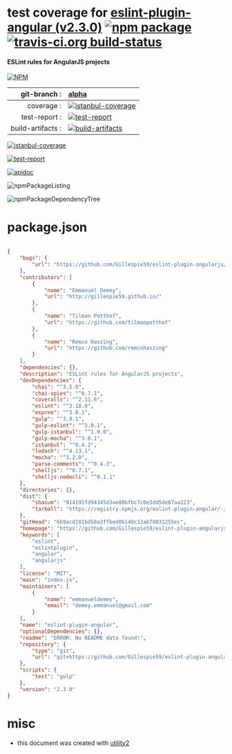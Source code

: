 # test coverage for  [eslint-plugin-angular (v2.3.0)](https://github.com/Gillespie59/eslint-plugin-angularjs)  [![npm package](https://img.shields.io/npm/v/npmtest-eslint-plugin-angular.svg?style=flat-square)](https://www.npmjs.org/package/npmtest-eslint-plugin-angular) [![travis-ci.org build-status](https://api.travis-ci.org/npmtest/node-npmtest-eslint-plugin-angular.svg)](https://travis-ci.org/npmtest/node-npmtest-eslint-plugin-angular)
#### ESLint rules for AngularJS projects

[![NPM](https://nodei.co/npm/eslint-plugin-angular.png?downloads=true)](https://www.npmjs.com/package/eslint-plugin-angular)

| git-branch : | [alpha](https://github.com/npmtest/node-npmtest-eslint-plugin-angular/tree/alpha)|
|--:|:--|
| coverage : | [![istanbul-coverage](https://npmtest.github.io/node-npmtest-eslint-plugin-angular/build/coverage.badge.svg)](https://npmtest.github.io/node-npmtest-eslint-plugin-angular/build/coverage.html/index.html)|
| test-report : | [![test-report](https://npmtest.github.io/node-npmtest-eslint-plugin-angular/build/test-report.badge.svg)](https://npmtest.github.io/node-npmtest-eslint-plugin-angular/build/test-report.html)|
| build-artifacts : | [![build-artifacts](https://npmtest.github.io/node-npmtest-eslint-plugin-angular/glyphicons_144_folder_open.png)](https://github.com/npmtest/node-npmtest-eslint-plugin-angular/tree/gh-pages/build)|

[![istanbul-coverage](https://npmtest.github.io/node-npmtest-eslint-plugin-angular/build/screenCapture.buildCustomOrg.browser.coverage.html.png)](https://npmtest.github.io/node-npmtest-eslint-plugin-angular/build/coverage.html/index.html)

[![test-report](https://npmtest.github.io/node-npmtest-eslint-plugin-angular/build/screenCapture.buildCustomOrg.browser.%252Fhome%252Ftravis%252Fbuild%252Fnpmtest%252Fnode-npmtest-eslint-plugin-angular%252Ftmp%252Fbuild%252Ftest-report.html.png)](https://npmtest.github.io/node-npmtest-eslint-plugin-angular/build/test-report.html)

[![apidoc](https://npmdoc.github.io/node-npmdoc-eslint-plugin-angular/build/screenCapture.buildApidoc.browser.%252Fhome%252Ftravis%252Fbuild%252Fnpmdoc%252Fnode-npmdoc-eslint-plugin-angular%252Ftmp%252Fbuild%252Fapidoc.html.png)](https://npmdoc.github.io/node-npmdoc-eslint-plugin-angular/build/apidoc.html)

![npmPackageListing](https://npmtest.github.io/node-npmtest-eslint-plugin-angular/build/screenCapture.npmPackageListing.svg)

![npmPackageDependencyTree](https://npmtest.github.io/node-npmtest-eslint-plugin-angular/build/screenCapture.npmPackageDependencyTree.svg)



# package.json

```json

{
    "bugs": {
        "url": "https://github.com/Gillespie59/eslint-plugin-angularjs/issues"
    },
    "contributors": [
        {
            "name": "Emmanuel Demey",
            "url": "http://gillespie59.github.io/"
        },
        {
            "name": "Tilman Potthof",
            "url": "https://github.com/tilmanpotthof"
        },
        {
            "name": "Remco Haszing",
            "url": "https://github.com/remcohaszing"
        }
    ],
    "dependencies": {},
    "description": "ESLint rules for AngularJS projects",
    "devDependencies": {
        "chai": "^3.5.0",
        "chai-spies": "^0.7.1",
        "coveralls": "^2.11.6",
        "eslint": "^3.18.0",
        "espree": "^3.0.1",
        "gulp": "^3.9.1",
        "gulp-eslint": "^3.0.1",
        "gulp-istanbul": "^1.0.0",
        "gulp-mocha": "^3.0.1",
        "istanbul": "^0.4.2",
        "lodash": "^4.13.1",
        "mocha": "^3.2.0",
        "parse-comments": "^0.4.3",
        "shelljs": "^0.7.1",
        "shelljs-nodecli": "^0.1.1"
    },
    "directories": {},
    "dist": {
        "shasum": "914191fd94345d3ae80bfbc7c0e3dd5de67aa223",
        "tarball": "https://registry.npmjs.org/eslint-plugin-angular/-/eslint-plugin-angular-2.3.0.tgz"
    },
    "gitHead": "6b9acd181bd58a3ffbed0b140c12ab78031255ec",
    "homepage": "https://github.com/Gillespie59/eslint-plugin-angularjs",
    "keywords": [
        "eslint",
        "eslintplugin",
        "angular",
        "angularjs"
    ],
    "license": "MIT",
    "main": "index.js",
    "maintainers": [
        {
            "name": "emmanueldemey",
            "email": "demey.emmanuel@gmail.com"
        }
    ],
    "name": "eslint-plugin-angular",
    "optionalDependencies": {},
    "readme": "ERROR: No README data found!",
    "repository": {
        "type": "git",
        "url": "git+https://github.com/Gillespie59/eslint-plugin-angularjs.git"
    },
    "scripts": {
        "test": "gulp"
    },
    "version": "2.3.0"
}
```



# misc
- this document was created with [utility2](https://github.com/kaizhu256/node-utility2)
